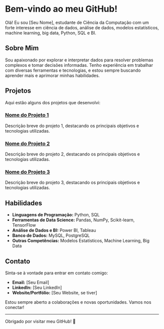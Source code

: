# Bem-vindo ao meu GitHub!

Olá! Eu sou [Seu Nome], estudante de Ciência da Computação com um forte interesse em ciência de dados, análise de dados, modelos estatísticos, machine learning, big data, Python, SQL e BI.

## Sobre Mim

Sou apaixonado por explorar e interpretar dados para resolver problemas complexos e tomar decisões informadas. Tenho experiência em trabalhar com diversas ferramentas e tecnologias, e estou sempre buscando aprender mais e aprimorar minhas habilidades.

## Projetos

Aqui estão alguns dos projetos que desenvolvi:

### [Nome do Projeto 1](link-para-o-projeto-1)
Descrição breve do projeto 1, destacando os principais objetivos e tecnologias utilizadas.

### [Nome do Projeto 2](link-para-o-projeto-2)
Descrição breve do projeto 2, destacando os principais objetivos e tecnologias utilizadas.

### [Nome do Projeto 3](link-para-o-projeto-3)
Descrição breve do projeto 3, destacando os principais objetivos e tecnologias utilizadas.

## Habilidades

- **Linguagens de Programação:** Python, SQL
- **Ferramentas de Data Science:** Pandas, NumPy, Scikit-learn, TensorFlow
- **Análise de Dados e BI:** Power BI, Tableau
- **Banco de Dados:** MySQL, PostgreSQL
- **Outras Competências:** Modelos Estatísticos, Machine Learning, Big Data

## Contato

Sinta-se à vontade para entrar em contato comigo:

- **Email:** [Seu Email]
- **LinkedIn:** [Seu LinkedIn]
- **Website/Portfólio:** [Seu Website, se tiver]

Estou sempre aberto a colaborações e novas oportunidades. Vamos nos conectar!

---

Obrigado por visitar meu GitHub! 🌟


<!--
**Filipe-mm/Filipe-mm** is a ✨ _special_ ✨ repository because its `README.md` (this file) appears on your GitHub profile.

Here are some ideas to get you started:

- 🔭 I’m currently working on ...
- 🌱 I’m currently learning ...
- 👯 I’m looking to collaborate on ...
- 🤔 I’m looking for help with ...
- 💬 Ask me about ...
- 📫 How to reach me: ...
- 😄 Pronouns: ...
- ⚡ Fun fact: ...
-->
